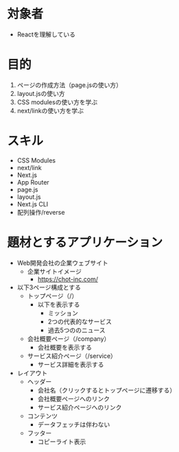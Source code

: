 # 対象者
- Reactを理解している

# 目的
1. ページの作成方法（page.jsの使い方）
2. layout.jsの使い方
3. CSS modulesの使い方を学ぶ
4. next/linkの使い方を学ぶ

# スキル
- CSS Modules
- next/link
- Next.js
- App Router
- page.js
- layout.js
- Next.js CLI
- 配列操作/reverse

# 題材とするアプリケーション
- Web開発会社の企業ウェブサイト
  - 企業サイトイメージ
    - https://chot-inc.com/
- 以下3ページ構成とする
  - トップページ（/）
    - 以下を表示する
      - ミッション
      - 2つの代表的なサービス
      - 過去5つののニュース
  - 会社概要ページ（/company）
    - 会社概要を表示する
  - サービス紹介ページ（/service）
    - サービス詳細を表示する
- レイアウト
  - ヘッダー
    - 会社名（クリックするとトップページに遷移する）
    - 会社概要ページへのリンク
    - サービス紹介ページへのリンク
  - コンテンツ
    - データフェッチは伴わない
  - フッター
    - コピーライト表示